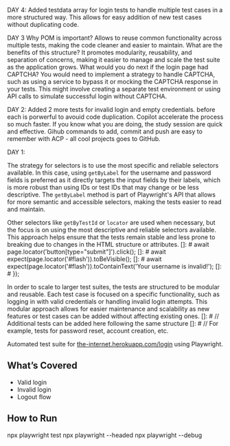 DAY 4:
Added testdata array for login tests to handle multiple test cases in a more structured way. This allows for easy addition of new test cases without duplicating code.


DAY 3
Why POM is important? Allows to reuse common functionality across multiple tests, making the code cleaner and easier to maintain.
What are the benefits of this structure? It promotes modularity, reusability, and separation of concerns, making it easier to manage and scale the test suite as the application grows.
What would you do next if the login page had CAPTCHA? You would need to implement a strategy to handle CAPTCHA, such as using a service to bypass it or mocking the CAPTCHA response in your tests. This might involve creating a separate test environment or using API calls to simulate successful login without CAPTCHA.


DAY 2:
Added 2 more tests for invalid login and empty credentials.
before each is porwerful to avouid code duplication.
Copilot accelerate the process so much faster. 
If you know what you are doing, the study session are quick and effective.
Gihub commands to add, commit and push are easy to remember with ACP - all cool projects goes to GitHub.





DAY 1:

The strategy for selectors is to use the most specific and reliable selectors available. In this case, using `getByLabel` for the username and password fields is preferred as it directly targets the input fields by their labels, which is more robust than using IDs or test IDs that may change or be less descriptive. The `getByLabel` method is part of Playwright's API that allows for more semantic and accessible selectors, making the tests easier to read and maintain.


Other selectors like `getByTestId` or `locator` are used when necessary, but the focus is on using the most descriptive and reliable selectors available. This approach helps ensure that the tests remain stable and less prone to breaking due to changes in the HTML structure or attributes.
[]: #      await page.locator('button[type="submit"]').click();
[]: #      await expect(page.locator('#flash')).toBeVisible();
[]: #      await expect(page.locator('#flash')).toContainText('Your username is invalid!');
[]: #  });  

In order to scale to larger test suites, the tests are structured to be modular and reusable. Each test case is focused on a specific functionality, such as logging in with valid credentials or handling invalid login attempts. This modular approach allows for easier maintenance and scalability as new features or test cases can be added without affecting existing ones.
[]: #  // Additional tests can be added here following the same structure
[]: #  // For example, tests for password reset, account creation, etc.

Automated test suite for [the-internet.herokuapp.com/login](https://the-internet.herokuapp.com/login) using Playwright.

## What’s Covered

- Valid login
- Invalid login
- Logout flow

## How to Run
npx playwright test
npx playwright --headed
npx playwright --debug